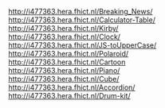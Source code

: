 http://i477363.hera.fhict.nl/Breaking_News/ <br>
http://i477363.hera.fhict.nl/Calculator-Table/ <br>
http://i477363.hera.fhict.nl/Kirby/ <br>
http://i477363.hera.fhict.nl/Clock/ <br>
http://i477363.hera.fhict.nl/JS-toUpperCase/ <br>
http://i477363.hera.fhict.nl/Polaroid/ <br>
http://i477363.hera.fhict.nl/Cartoon <br>
http://i477363.hera.fhict.nl/Piano/ <br>
http://i477363.hera.fhict.nl/Cube/ <br>
http://i477363.hera.fhict.nl/Accordion/ <br>
http://i477363.hera.fhict.nl/Drum-kit/ <br>
